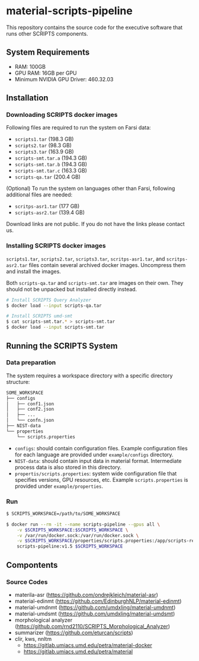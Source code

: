 # material-scripts-pipeline

This repository contains the source code for the executive software that runs other SCRIPTS components.

## System Requirements
- RAM: 100GB
- GPU RAM: 16GB per GPU
- Minimum NVIDIA GPU Driver: 460.32.03

## Installation

### Downloading SCRIPTS docker images

Following files are required to run the system on Farsi data:
- `scripts1.tar` (198.3 GB)
- `scripts2.tar` (98.3 GB)
- `scripts3.tar` (163.9 GB)
- `scripts-smt.tar.a` (194.3 GB)
- `scripts-smt.tar.b` (194.3 GB)
- `scripts-smt.tar.c` (163.3 GB)
- `scripts-qa.tar` (200.4 GB)

(Optional) To run the system on languages other than Farsi, following additional files are needed:
- `scritps-asr1.tar` (177 GB)
- `scripts-asr2.tar` (139.4 GB)

Download links are not public. If you do not have the links please contact us.

### Installing SCRIPTS docker images
`scripts1.tar`, `scripts2.tar`, `scripts3.tar`, `scritps-asr1.tar`, and `scritps-asr2.tar` files contain several archived docker images. Uncompress them and install the images.

Both `scripts-qa.tar` and `scripts-smt.tar` are images on their own. They should not be unpacked but installed directly instead.

```sh 
# Install SCRIPTS Query Analyzer
$ docker load --input scripts-qa.tar

# Install SCRIPTS umd-smt
$ cat scripts-smt.tar.* > scripts-smt.tar
$ docker load --input scripts-smt.tar
```

## Running the SCRIPTS System

### Data preparation
The system requires a workspace directory with a specific directory structure:
```sh
SOME_WORKSPACE
├── configs
│   ├── conf1.json
│   ├── conf2.json
│   ├── ...
│   └── confn.json
├── NIST-data
└── properties
    └── scripts.properties
```
- `configs`: should contain configuration files. Example configuration files for each language are provided under `example/configs` directory.
- `NIST-data`: should contain input data in material format. Intermediate process data is also stored in this directory.
- `propertis/scripts.properties`: system wide configuration file that specifies versions, GPU resources, etc. Example `scripts.properties` is provided under `example/properties`.


### Run
```sh
$ SCRIPTS_WORKSPACE=/path/to/SOME_WORKSPACE

$ docker run --rm -it --name scripts-pipeline --gpus all \
    -v $SCRIPTS_WORKSPACE:$SCRIPTS_WORKSPACE \
    -v /var/run/docker.sock:/var/run/docker.sock \
    -v $SCRIPTS_WORKSPACE/properties/scripts.properties:/app/scripts-release-20210929-0.1/config/scripts.properties \
    scripts-pipeline:v1.5 $SCRIPTS_WORKSPACE
```



## Compontents
### Source Codes
- materila-asr (https://github.com/ondrejklejch/material-asr)
- material-edinmt (https://github.com/EdinburghNLP/material-edinmt)
- material-umdnmt (https://github.com/umdxling/material-umdnmt)
- material-umdsmt (https://github.com/umdxling/material-umdsmt)
- morphological analyzer (https://github.com/rnd2110/SCRIPTS_Morphological_Analyzer)
- summarizer (https://github.com/eturcan/scripts)
- clir, kws, nnltm
    - https://gitlab.umiacs.umd.edu/petra/material-docker
    - https://gitlab.umiacs.umd.edu/petra/material
